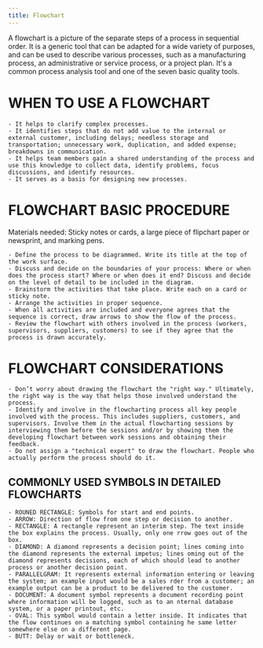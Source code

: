 ```yaml
---
title: Flowchart
---
```


A flowchart is a picture of the separate steps of a process in sequential
order. It is a generic tool that can be adapted for a wide variety of
purposes, and can be used to describe various processes, such as a
manufacturing process, an administrative or service process, or a project
plan. It's a common process analysis tool and one of the seven basic quality
tools. 

# WHEN TO USE A FLOWCHART

```     
- It helps to clarify complex processes.
- It identifies steps that do not add value to the internal or external customer, including delays; needless storage and transportation; unnecessary work, duplication, and added expense; breakdowns in communication.
- It helps team members gain a shared understanding of the process and use this knowledge to collect data, identify problems, focus discussions, and identify resources.
- It serves as a basis for designing new processes.
```     

# FLOWCHART BASIC PROCEDURE

Materials needed: Sticky notes or cards, a large piece of flipchart paper or newsprint, and marking pens.

```     
- Define the process to be diagrammed. Write its title at the top of the work surface.
- Discuss and decide on the boundaries of your process: Where or when does the process start? Where or when does it end? Discuss and decide on the level of detail to be included in the diagram.
- Brainstorm the activities that take place. Write each on a card or sticky note.
- Arrange the activities in proper sequence.
- When all activities are included and everyone agrees that the sequence is correct, draw arrows to show the flow of the process.
- Review the flowchart with others involved in the process (workers, supervisors, suppliers, customers) to see if they agree that the process is drawn accurately.
```     

# FLOWCHART CONSIDERATIONS

```     
- Don’t worry about drawing the flowchart the "right way." Ultimately, the right way is the way that helps those involved understand the process.
- Identify and involve in the flowcharting process all key people involved with the process. This includes suppliers, customers, and supervisors. Involve them in the actual flowcharting sessions by interviewing them before the sessions and/or by showing them the developing flowchart between work sessions and obtaining their feedback.
- Do not assign a "technical expert" to draw the flowchart. People who actually perform the process should do it.
```     

## COMMONLY USED SYMBOLS IN DETAILED FLOWCHARTS

```     
- ROUNED RECTANGLE: Symbols for start and end points.
- ARROW: Direction of flow from one step or decision to another.
- RECTANGLE: A rectangle represent an interim step. The text inside the box explains the process. Usually, only one rrow goes out of the box.
- DIAMOND: A diamond represents a decision point; lines coming into the diamond represents the external impetus; lines oming out of the diamond represents decisions, each of which should lead to another process or another decision point.
- PARALLELGRAM: It represents external information entering or leaving the system; an example input would be a sales rder from a customer; an example output can be a product to be delivered to the customer.
- DOCUMENT: A document symbol represents a document recording point where information will be logged, such as to an nternal database system, or a paper printout, etc.
- OVAL: This symbol would contain a letter inside. It indicates that the flow continues on a matching symbol containing he same letter somewhere else on a different page.
- BUTT: Delay or wait or bottleneck.
```     

